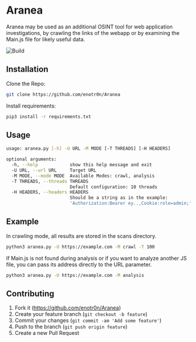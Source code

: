 # Aranea

Aranea may be used as an additional OSINT tool for web application investigations, by crawling the links of the webapp or by examining the Main.js file for likely useful data.

![Build](https://img.shields.io/badge/Built%20with-Python-Blue)

## Installation

Clone the Repo:

```sh
git clone https://github.com/enotr0n/Aranea
```

Install requirements:

```sh
pip3 install -r requirements.txt
```

## Usage

```sh
usage: aranea.py [-h] -U URL -M MODE [-T THREADS] [-H HEADERS]

optional arguments:
  -h, --help            show this help message and exit
  -U URL, --url URL     Target URL
  -M MODE, --mode MODE  Available Modes: crawl, analysis
  -T THREADS, --threads THREADS
                        Default configuration: 10 threads
  -H HEADERS, --headers HEADERS
                        Should be a string as in the example:
                        'Authorization:Bearer ey..,Cookie:role=admin;'
```

## Example

In crawling mode, all results are stored in the scans directory.

```sh
python3 aranea.py -U https://example.com -M crawl -T 100
```

If Main.js is not found during analysis or if you want to analyze another JS file, you can pass its address directly to the URL parameter.

```sh
python3 aranea.py -U https://example.com -M analysis
```

## Contributing

1. Fork it (<https://github.com/enotr0n/Aranea>)
2. Create your feature branch (`git checkout -b feature`)
3. Commit your changes (`git commit -am 'Add some feature'`)
4. Push to the branch (`git push origin feature`)
5. Create a new Pull Request
